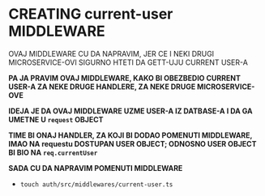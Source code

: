 # CREATING current-user MIDDLEWARE

OVAJ MIDDLEWARE CU DA NAPRAVIM, JER CE I NEKI DRUGI MICROSERVICE-OVI SIGURNO HTETI DA GETT-UJU CURRENT USER-A

**PA JA PRAVIM OVAJ MIDDLEWARE, KAKO BI OBEZBEDIO CURRENT USER-A ZA NEKE DRUGE HANDLERE, ZA NEKE DRUGE MICROSERVICE-OVE**

**IDEJA JE DA OVAJ MIDDLEWARE UZME USER-A IZ DATBASE-A I DA GA UMETNE U `request` OBJECT**

**TIME BI ONAJ HANDLER, ZA KOJI BI DODAO POMENUTI MIDDLEWARE, IMAO NA requestu DOSTUPAN USER OBJECT; ODNOSNO USER OBJECT BI BIO NA `req.currentUser`**

**SADA CU DA NAPRAVIM POMENUTI MIDDLEWARE**

- `touch auth/src/middlewares/current-user.ts`

```ts

```
